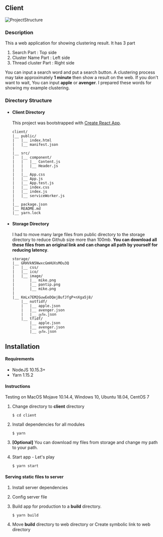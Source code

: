 ## Client 

![ProjectStructure](https://lh3.googleusercontent.com/iNWDz1VHEM9AApicbuW5ZhsT6SfPMys2unKnBS4w6AliCmEOz_a8NlNArtxu5JkpyHqrvPD0GR2MHQKLLpfzBw6s99Gr9OatXGiVUBDDO4CVXRsRBFzxZZ_YdvsGSG3ypxxjroxtWOLKFX-e-OPWQBavYjUOxO49mOM47HYTF5y9ar9_kwk9pB3VQz9To9bpbksDNs2Eg2yFmoU7pNwW37nqpt-lGwbfsXBJC9dJ2mNMr6gl5zm36klid9pVHSijWMLDgSIGOlOmB2RjAgbD0vKnh_HHOJ2c0MeJIAOhOX98fXnn3kbkC4Lac33Y1odNFZLGB6pnxwqF8Dr0_Le2abP1dk27OOjWtPb898ItL1WH-Xy3Y3ZvdeOGpMhCVeX9dH46bXUzUaQHYXkaBYqG39avF_bInyiMClkZ5LjQxVxr85nUgaSxlxImHytIhhr94BkHP24etDZkSlKFiVWgA52OO1WQnBaXVS85_6jWakKOD6xKpTsfCpnRfDApHllpmL1_K36sSoE3fuy1N-q6u4hMl2LMxFeCQHAAbc9hg7BIk1XXa2Fe5A_yjqGpFJo2l7_3HY29vXOafaHFUvMpvkFgVaY8RFIGW1_EfJgak1R0akzCvEvIHAJc4_RgpBB4G8MG_0JA3KrmdN2pGUJyVERJ0NcOMJ3XKwtCorCt5Z3CMhOb4306aVWUHFJQqAyLXG-SvzRHgKljnuEO4nhykiBQnQ=w3304-h1924-no)



### Description

This a web application for showing clustering result. It has 3 part

1. Search Part : Top side
2. Cluster Name Part : Left side
3. Thread cluster Part : Right side

You can input a search word and put a search button. A clustering process may take approximately **1 minute** then show a result on the web. If you don't want to wait, You can input **apple** or **avenger**. I prepared these words for showing my example clustering.

### Directory Structure

- #### Client Directory

    This project was bootstrapped with [Create React App](https://github.com/facebook/create-react-app).

  ```
  client/
  |__ public/
  |   |__ index.html
  |   |__ manifest.json
  |
  |__ src/
  |   |__ component/
  |   |   |__ Content.js
  |   |   |__ Header.js
  |   |
  |   |__ App.css
  |   |__ App.js
  |   |__ App.test.js
  |   |__ index.css
  |   |__ index.js
  |   |__ serviceWorker.js
  |
  |__ package.json
  |__ README.md
  |__ yarn.lock
  ```

- #### Storage Directory
	
    I had to move many large files from public directory to the storage directory to reduce Github size more than 100mb. **You can download all these files from an original link and can change all path by yourself for reducing latency**.
    
  ```
  storage/
  |__ GRHVkN5NwxcGmHUXsMOu3Q
  |   |__ css/
  |   |__ ico/
  |   |__ image/
  |       |__ mike.png
  |       |__ pantip.png
  |       |__ mike.png
  |
  |__ KmLx7EM2GuwEeDQejBufJfgP+nXga5j8/
      |__ notfidf/
      |   |__ apple.json
      |   |__ avenger.json
      |   |__ ภูเก็ต.json
      |__ tfidf/
          |__ apple.json
          |__ avenger.json
          |__ ภูเก็ต.json

	``` 

## Installation

#### Requirements

- NodeJS 10.15.3+
- Yarn 1.15.2

#### Instructions
Testing on MacOS Mojave 10.14.4, Windows 10, Ubuntu 18.04, CentOS 7

1. Change directory to **client** directory
	```
    $ cd client
    ```
    
2. Install dependencies for all modules
	```
    $ yarn
    ```
    
   
3. **[Optional]** You can download my files from storage and change my path to your path.

4. Start app - Let's play
	```
    $ yarn start
    ```
    
#### Serving static files to server

1. Install server dependencies
2. Config server file
3. Build app for production to a **build** directory.

    ```
    $ yarn build
    ```

4. Move **build** directory to web directory or Create symbolic link to web directory